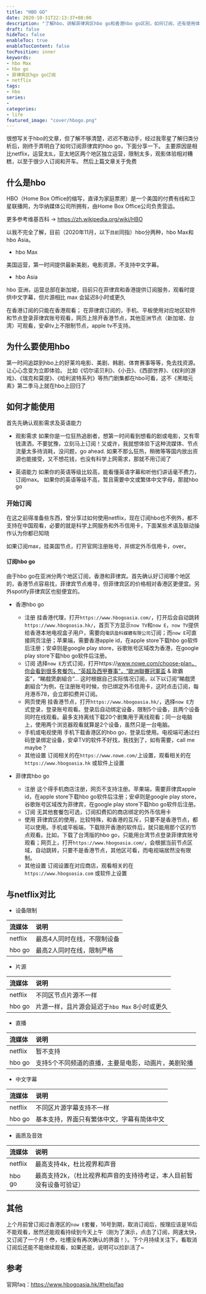 ```yaml
---
title: "HBO GO"
date: 2020-10-31T22:13:37+08:00
description: "了解hbo，讲解菲律宾区hbo go和香港hbo go区别，如何订阅，还有使用体验"
draft: false
hideToc: false
enableToc: true
enableTocContent: false
tocPosition: inner
keywords:
- hbo Max
- hbo go
- 菲律宾区hgo go订阅
- netflix
tags:
- hbo
series:
-
categories:
- life
featured_image: "cover/hbogo.png"
---
```


很想写关于hbo的文章，但了解不够清楚，迟迟不敢动手，经过我零星了解归类分析后，刚终于弄明白了如何订阅菲律宾的hbo go，下面分享一下。
主要原因是相比netflix，运营太`乱`，亚太地区两个地区独立运营，限制太多，观影体验相对糟糕，以至于很少人订阅和开车。
然后上篇文章关于免费

## 什么是hbo

HBO（Home Box Office的缩写，直译为家庭票房）是一个美国的付费有线和卫星联播网，为华纳媒体公司所拥有，由Home Box Office公司负责营运。

更多参考维基百科 -> https://zh.wikipedia.org/wiki/HBO

以我不完全了解，目前（2020年11月，以下`目前`同指）hbo分两种，hbo Max和hbo Asia。

- hbo Max

美国运营，第一时间提供最新美剧，电影资源，不支持中文字幕。

- hbo Asia

hbo 亚洲，运营总部在新加坡，目前只在菲律宾和香港提供订阅服务，观看时提供中文字幕，但片源相比 max 会延迟8小时或更久

在香港订阅的只能在香港观看；
在菲律宾订阅的，手机、平板使用对应地区软件和节点登录菲律宾账号观看，网页上除开香港节点，其他亚洲节点（新加坡、台湾）可观看，安卓tv上不限制节点，apple tv不支持。

## 为什么要使用hbo

第一时间追踪到hbo上的好莱坞电影、美剧、韩剧、体育赛事等等，免去找资源。让心心念变为立即体验。
比如《切尔诺贝利》、《小丑》、《西部世界》、《权利的游戏》、《瑞克和莫提》、《哈利波特系列》等热门剧集都在hbo可看，这不《黑暗元素》第二季马上就在hbo上回归了

## 如何才能使用

首先先确认观影需求及英语能力

- 观影需求
如果你是一位狂热追剧者，想第一时间看到想看的剧或电影，又有零钱潇洒，不要犹豫，立刻马上订阅！又或许，我就想体验下这种流媒体、节点流量太多待消耗，没问题，go ahead.
如果不那么狂热，稍微等等国内放出资源也能接受，又不想花钱，也没有科学上网需求，那就不用订阅了

- 英语能力
如果你的英语等级比较高，能看懂英语字幕和听他们讲话毫不费力，订阅max。
如果你的英语等级不高，暂且需要中文或繁体中文字母，那就hbo go

### 开始订阅

在这之前得准备些东西，曾分享过如何使用netflix，现在订阅hbo也不例外，都不支持在中国观看，必要的就是科学上网服务和外币信用卡，下面某些术语及联动操作认为你都已知晓

如果订阅max，挂美国节点，打开官网注册账号，并绑定外币信用卡，over。

#### 订阅hbo go

由于hbo go在亚洲分两个地区订阅，香港和菲律宾。首先确认好订阅哪个地区的，香港节点容易找，菲律宾节点难寻，但菲律宾区的价格相对香港区更便宜。另外spotify菲律宾区也挺便宜的。

- 香港hbo go
    - 注册
    挂香港代理，打开`https://www.hbogoasia.com/`，打开后会自动跳转`https://www.hbogoasia.hk/`，首页下方显示`now TV`和`now E`，`now TV`提供给香港本地电视盒子用户，需要向`電訊盈科媒體有限公司`订阅；而`now E`可直接网页注册；苹果端，需要香港apple id，在apple store下载hbo go软件后注册；安卓则是google play store，谷歌账号区域改为香港，在google play store下载hbo go软件后注册。
    - 订阅
    选择`now E`方式订阅，打开https://www.nowe.com/choose-plan，你会看到很多套餐包，“英超及西甲賽事”，“歐洲聯賽冠軍盃 & 歐霸盃”，“睇戲煲劇組合”...
    这时根据自己实际情况订阅，以下以订阅“睇戲煲劇組合”为例，在注册账号时候，你已绑定外币信用卡，这时点击订阅，每月港币78，会立即扣费并订阅。
    - 网页使用
    挂香港节点，打开`https://www.hbogoasia.hk/`，选择`now E`方式登录，登录账号观看。登录后自动绑定设备，限制5个设备，且两个设备同时在线观看。最多支持离线下载20个剧集用于离线观看；同一台电脑上，使用两个浏览器观看就算是2个设备，虽然只是一台电脑。
    - 手机或电视使用
    手机下载香港区的hbo go，登录后使用。电视端可通过扫码登录绑定设备，安卓TV的软件不好找，我找到了，如有需要，call me maybe？
    - 其他设置
    订阅相关的在`https://www.nowe.com/`上设置，观看相关的在`https://www.hbogoasia.hk` 或软件上设置

- 菲律宾hbo go
    - 注册
    这个得手机商店注册，网页不支持注册。苹果端，需要菲律宾apple id，在apple store下载hbo go软件后注册；安卓则是google play store，谷歌账号区域改为菲律宾，在google play store下载hbo go软件后注册。
    - 订阅
    无其他套餐包可选，订阅扣费扣的商店绑定的外币信用卡
    - 使用
   菲律宾区的使用，比较特殊，和香港的互斥，只要不是香港节点，都可以使用。手机或平板端，下载除开香港的软件后，就只能用那个区的节点观看。比如，下载了台湾版的hbo go，只能用台湾节点登录菲律宾账号观看；网页上，打开`https://www.hbogoasia.com/`，会根据当前节点区域，自动跳转，只要不是香港节点，其他区可看，而电视端居然没有限制。
   - 其他设置
   订阅设置在对应商店，观看相关的在`https://www.hbogoasia.com` 或软件上设置

## 与netflix对比

- 设备限制

|流媒体|说明|
|:----    |:---|
|netflix | 最高4人同时在线，不限制设备 |
|hbo go |最高2人同时在线，限制严格  |

- 片源

|流媒体|说明|
|:----    |:---|
|netflix | 不同区节点片源不一样 |
|hbo go |片源一样，且片源会延迟于`hbo Max` 8小时或更久|

- 直播

|流媒体|说明|
|:----    |:---|
|netflix | 暂不支持 |
|hbo go |支持5个不同频道的直播，主要是电影，动画片，美剧轮播|

- 中文字幕

|流媒体|说明|
|:----    |:---|
|netflix | 不同区片源字幕支持不一样 |
|hbo go |基本支持，界面只有繁体中文，字幕有简体中文|

- 画质及音效

|流媒体|说明|
|:----    |:---|
|netflix | 最高支持4k，杜比视界和声音 |
|hbo go |最高支持2k，（杜比视界和声音的支持待考证，本人目前暂没有设备可验证）|

## 其他

上个月前曾订阅过香港区的`now E`套餐，16号到期，取消订阅后，按理应该是16后不能观看，居然还能观看持续到今天上午（刚为了演示，点击了订阅，网速太快，又订阅了一个月！😳，吐槽没有再次确认的界面！）。下个月持续关注下，看取消订阅后还能不能继续观看，如果还能，说明可以捡趴活了~

## 参考

官网faq：https://www.hbogoasia.hk/#help/faq
